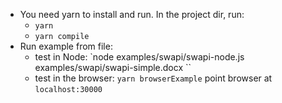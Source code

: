 * You need yarn to install and run. In the project dir, run:
  * `yarn`
  * `yarn compile`
* Run example from file:
  * test in Node: `node examples/swapi/swapi-node.js examples/swapi/swapi-simple.docx <output file path>``
  * test in the browser: `yarn browserExample` point browser at `localhost:30000`
